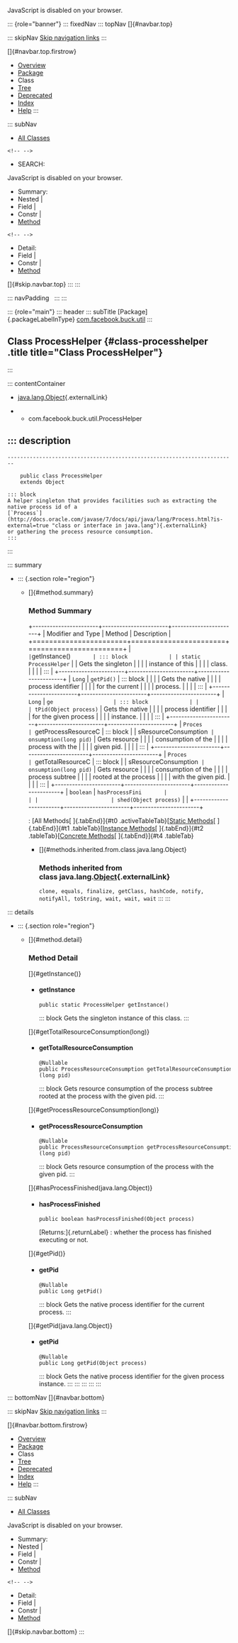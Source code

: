 <div>

JavaScript is disabled on your browser.

</div>

::: {role="banner"}
::: fixedNav
::: topNav
[]{#navbar.top}

::: skipNav
[Skip navigation links](#skip.navbar.top "Skip navigation links")
:::

[]{#navbar.top.firstrow}

-   [Overview](../../../../index.html)
-   [Package](package-summary.html)
-   Class
-   [Tree](package-tree.html)
-   [Deprecated](../../../../deprecated-list.html)
-   [Index](../../../../index-all.html)
-   [Help](../../../../help-doc.html)
:::

::: subNav
-   [All Classes](../../../../allclasses.html)

```{=html}
<!-- -->
```
-   SEARCH:

<div>

<div>

JavaScript is disabled on your browser.

</div>

</div>

<div>

-   Summary: 
-   Nested \| 
-   Field \| 
-   Constr \| 
-   [Method](#method.summary)

```{=html}
<!-- -->
```
-   Detail: 
-   Field \| 
-   Constr \| 
-   [Method](#method.detail)

</div>

[]{#skip.navbar.top}
:::
:::

::: navPadding
 
:::
:::

::: {role="main"}
::: header
::: subTitle
[Package]{.packageLabelInType} [com.facebook.buck.util](package-summary.html)
:::

## Class ProcessHelper {#class-processhelper .title title="Class ProcessHelper"}
:::

::: contentContainer
-   [java.lang.Object](http://docs.oracle.com/javase/7/docs/api/java/lang/Object.html?is-external=true "class or interface in java.lang"){.externalLink}

-   -   com.facebook.buck.util.ProcessHelper

::: description
-   

    ------------------------------------------------------------------------

        public class ProcessHelper
        extends Object

    ::: block
    A helper singleton that provides facilities such as extracting the
    native process id of a
    [`Process`](http://docs.oracle.com/javase/7/docs/api/java/lang/Process.html?is-external=true "class or interface in java.lang"){.externalLink}
    or gathering the process resource consumption.
    :::
:::

::: summary
-   ::: {.section role="region"}
    -   []{#method.summary}

        ### Method Summary

        +-----------------------+-----------------------+-----------------------+
        | Modifier and Type     | Method                | Description           |
        +=======================+=======================+=======================+
        | `                     | `getInstance()`       | ::: block             |
        | static ProcessHelper` |                       | Gets the singleton    |
        |                       |                       | instance of this      |
        |                       |                       | class.                |
        |                       |                       | :::                   |
        +-----------------------+-----------------------+-----------------------+
        | `Long`                | `getPid()`            | ::: block             |
        |                       |                       | Gets the native       |
        |                       |                       | process identifier    |
        |                       |                       | for the current       |
        |                       |                       | process.              |
        |                       |                       | :::                   |
        +-----------------------+-----------------------+-----------------------+
        | `Long`                | `ge                   | ::: block             |
        |                       | tPid​(Object process)` | Gets the native       |
        |                       |                       | process identifier    |
        |                       |                       | for the given process |
        |                       |                       | instance.             |
        |                       |                       | :::                   |
        +-----------------------+-----------------------+-----------------------+
        | `Proces               | `getProcessResourceC  | ::: block             |
        | sResourceConsumption` | onsumption​(long pid)` | Gets resource         |
        |                       |                       | consumption of the    |
        |                       |                       | process with the      |
        |                       |                       | given pid.            |
        |                       |                       | :::                   |
        +-----------------------+-----------------------+-----------------------+
        | `Proces               | `getTotalResourceC    | ::: block             |
        | sResourceConsumption` | onsumption​(long pid)` | Gets resource         |
        |                       |                       | consumption of the    |
        |                       |                       | process subtree       |
        |                       |                       | rooted at the process |
        |                       |                       | with the given pid.   |
        |                       |                       | :::                   |
        +-----------------------+-----------------------+-----------------------+
        | `boolean`             | `hasProcessFini       |                       |
        |                       | shed​(Object process)` |                       |
        +-----------------------+-----------------------+-----------------------+

        : [All Methods[ ]{.tabEnd}]{#t0 .activeTableTab}[[Static
        Methods](javascript:show(1);)[ ]{.tabEnd}]{#t1
        .tableTab}[[Instance
        Methods](javascript:show(2);)[ ]{.tabEnd}]{#t2
        .tableTab}[[Concrete
        Methods](javascript:show(8);)[ ]{.tabEnd}]{#t4 .tableTab}

        -   []{#methods.inherited.from.class.java.lang.Object}

            ### Methods inherited from class java.lang.[Object](http://docs.oracle.com/javase/7/docs/api/java/lang/Object.html?is-external=true "class or interface in java.lang"){.externalLink}

            `clone, equals, finalize, getClass, hashCode, notify, notifyAll, toString, wait, wait, wait`
    :::
:::

::: details
-   ::: {.section role="region"}
    -   []{#method.detail}

        ### Method Detail

        []{#getInstance()}

        -   #### getInstance

            ``` methodSignature
            public static ProcessHelper getInstance()
            ```

            ::: block
            Gets the singleton instance of this class.
            :::

        []{#getTotalResourceConsumption(long)}

        -   #### getTotalResourceConsumption

            ``` methodSignature
            @Nullable
            public ProcessResourceConsumption getTotalResourceConsumption​(long pid)
            ```

            ::: block
            Gets resource consumption of the process subtree rooted at
            the process with the given pid.
            :::

        []{#getProcessResourceConsumption(long)}

        -   #### getProcessResourceConsumption

            ``` methodSignature
            @Nullable
            public ProcessResourceConsumption getProcessResourceConsumption​(long pid)
            ```

            ::: block
            Gets resource consumption of the process with the given pid.
            :::

        []{#hasProcessFinished(java.lang.Object)}

        -   #### hasProcessFinished

            ``` methodSignature
            public boolean hasProcessFinished​(Object process)
            ```

            [Returns:]{.returnLabel}
            :   whether the process has finished executing or not.

        []{#getPid()}

        -   #### getPid

            ``` methodSignature
            @Nullable
            public Long getPid()
            ```

            ::: block
            Gets the native process identifier for the current process.
            :::

        []{#getPid(java.lang.Object)}

        -   #### getPid

            ``` methodSignature
            @Nullable
            public Long getPid​(Object process)
            ```

            ::: block
            Gets the native process identifier for the given process
            instance.
            :::
    :::
:::
:::
:::

::: bottomNav
[]{#navbar.bottom}

::: skipNav
[Skip navigation links](#skip.navbar.bottom "Skip navigation links")
:::

[]{#navbar.bottom.firstrow}

-   [Overview](../../../../index.html)
-   [Package](package-summary.html)
-   Class
-   [Tree](package-tree.html)
-   [Deprecated](../../../../deprecated-list.html)
-   [Index](../../../../index-all.html)
-   [Help](../../../../help-doc.html)
:::

::: subNav
-   [All Classes](../../../../allclasses.html)

<div>

<div>

JavaScript is disabled on your browser.

</div>

</div>

<div>

-   Summary: 
-   Nested \| 
-   Field \| 
-   Constr \| 
-   [Method](#method.summary)

```{=html}
<!-- -->
```
-   Detail: 
-   Field \| 
-   Constr \| 
-   [Method](#method.detail)

</div>

[]{#skip.navbar.bottom}
:::

